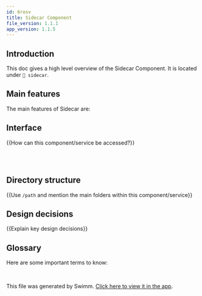 ```yaml
---
id: 6rosv
title: Sidecar Component
file_version: 1.1.1
app_version: 1.1.5
---
```


## Introduction

This doc gives a high level overview of the Sidecar Component. It is located under `📄 sidecar`.

## Main features

The main features of Sidecar are:

## Interface

{{How can this component/service be accessed?}}

<br/>



<br/>

## Directory structure

{{Use `/path` and mention the main folders within this component/service}}

## Design decisions

{{Explain key design decisions}}

## Glossary

Here are some important terms to know:

<br/>

This file was generated by Swimm. [Click here to view it in the app](https://app.swimm.io/repos/Z2l0aHViJTNBJTNBd29ybGQtZW5naW5lJTNBJTNBQXJndXMtTGFicw==/docs/6rosv).
